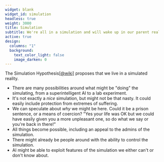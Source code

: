 ```yaml
---
widget: blank
widget_id: simulation
headless: true
weight: 3000
title: Simulation
subtitle: We're all in a simulation and will wake up in our parent reality, which might also be a simulation
active: true
design:
  columns: "1"
  background:
    text_color_light: false
    image_darken: 0
---
```


The Simulation Hypothesis[\[@wiki\]](https://en.wikipedia.org/wiki/Simulation_hypothesis) proposes that we live in a simulated reality.

 - There are many possibilities around what might be "doing" the simulating, from a superintelligent AI to a lab experiment.
 - It's not exactly a *nice* simulation, but might not be that nasty.  It could easily include protection from extremes of suffering.
 - We can speculate about *why* we might be here.  Could it be a prison sentence, or a means of coercion?  "Yes your life was OK but we could have easily given you a more unpleasant one, so do what we say or you're back in there!"
 - All things become possible, including an appeal to the admins of the simulation.
 - There might already be people around with the ability to control the simulation.
 - AI might be able to exploit features of the simulation we either can't or don't know about.